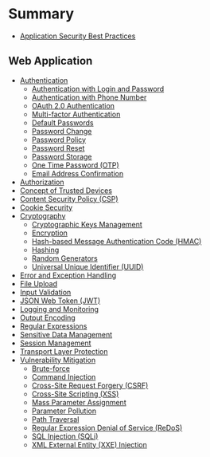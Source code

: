 # Summary

- [Application Security Best Practices](INTRODUCTION.md)

## Web Application

- [Authentication](/Web%20Application/Authentication/README.md)
    - [Authentication with Login and Password](/Web%20Application/Authentication/Authentication%20with%20Login%20and%20Password/README.md)
    - [Authentication with Phone Number](/Web%20Application/Authentication/Authentication%20with%20Phone%20Number/README.md)
    - [OAuth 2.0 Authentication](/Web%20Application/Authentication/OAuth%202.0%20Authentication/README.md)
    - [Multi-factor Authentication](/Web%20Application/Authentication/Multi-factor%20Authentication/README.md)
    - [Default Passwords](/Web%20Application/Authentication/Default%20Passwords/README.md)
    - [Password Change](/Web%20Application/Authentication/Password%20Change/README.md)
    - [Password Policy](/Web%20Application/Authentication/Password%20Policy/README.md)
    - [Password Reset](/Web%20Application/Authentication/Password%20Reset/README.md)
    - [Password Storage](/Web%20Application/Authentication/Password%20Storage/README.md)
    - [One Time Password (OTP)](/Web%20Application/Authentication/One%20Time%20Password%20(OTP)/README.md)
    - [Email Address Confirmation](/Web%20Application/Authentication/Email%20Address%20Confirmation/README.md)
- [Authorization](/Web%20Application/Authorization/README.md)
- [Concept of Trusted Devices](/Web%20Application/Concept%20of%20Trusted%20Devices/README.md)
- [Content Security Policy (CSP)](/Web%20Application/Content%20Security%20Policy%20(CSP)/README.md)
- [Cookie Security](/Web%20Application/Cookie%20Security/README.md)
- [Cryptography](/Web%20Application/Cryptography/README.md)
    - [Cryptographic Keys Management](/Web%20Application/Cryptography/Cryptographic%20Keys%20Management/README.md)
    - [Encryption](/Web%20Application/Cryptography/Encryption/README.md)
    - [Hash-based Message Authentication Code (HMAC)](/Web%20Application/Cryptography/Hash-based%20Message%20Authentication%20Code%20(HMAC)/README.md)
    - [Hashing](/Web%20Application/Cryptography/Hashing/README.md)
    - [Random Generators](/Web%20Application/Cryptography/Random%20Generators/README.md)
    - [Universal Unique Identifier (UUID)](/Web%20Application/Cryptography/Universal%20Unique%20Identifier%20(UUID)/README.md)
- [Error and Exception Handling](/Web%20Application/Error%20and%20Exception%20Handling/README.md)
- [File Upload](/Web%20Application/File%20Upload/README.md)
- [Input Validation](/Web%20Application/Input%20Validation/README.md)
- [JSON Web Token (JWT)](/Web%20Application/JSON%20Web%20Token%20(JWT)/README.md)
- [Logging and Monitoring](/Web%20Application/Logging%20and%20Monitoring/README.md)
- [Output Encoding](/Web%20Application/Output%20Encoding/README.md)
- [Regular Expressions](/Web%20Application/Regular%20Expressions/README.md)
- [Sensitive Data Management](/Web%20Application/Sensitive%20Data%20Management/README.md)
- [Session Management](/Web%20Application/Session%20Management/README.md)
- [Transport Layer Protection](/Web%20Application/Transport%20Layer%20Protection/README.md)
- [Vulnerability Mitigation](/Web%20Application/Vulnerability%20Mitigation/README.md)
    - [Brute-force](/Web%20Application/Vulnerability%20Mitigation/Brute-force/README.md)
    - [Command Injection](/Web%20Application/Vulnerability%20Mitigation/Command%20Injection/README.md)
    - [Cross-Site Request Forgery (CSRF)](/Web%20Application/Vulnerability%20Mitigation/Cross-Site%20Request%20Forgery%20(CSRF)/README.md)
    - [Cross-Site Scripting (XSS)](/Web%20Application/Vulnerability%20Mitigation/Cross-Site%20Scripting%20(XSS)/README.md)
    - [Mass Parameter Assignment](/Web%20Application/Vulnerability%20Mitigation/Mass%20Parameter%20Assignment/README.md)
    - [Parameter Pollution](/Web%20Application/Vulnerability%20Mitigation/Parameter%20Pollution/README.md)
    - [Path Traversal](/Web%20Application/Vulnerability%20Mitigation/Path%20Traversal/README.md)
    - [Regular Expression Denial of Service (ReDoS)](/Web%20Application/Vulnerability%20Mitigation/Regular%20Expression%20Denial%20of%20Service%20(ReDoS)/README.md)
    - [SQL Injection (SQLi)](/Web%20Application/Vulnerability%20Mitigation/SQL%20Injection/README.md)
    - [XML External Entity (XXE) Injection](/Web%20Application/Vulnerability%20Mitigation/XML%20External%20Entity%20(XXE)%20Injection/README.md)
